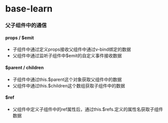 # base-learn

### 父子组件中的通信 
#### props / $emit
- ⼦组件中通过定义props接收⽗组件中通过v-bind绑定的数据
- ⽗组件中通过监听⼦组件中$emit的⾃定义事件接收数据
#### $parent / children
- ⼦组件中通过this.$parent这个对象获取⽗组件中的数据
- ⽗组件中通过this.$children这个数组获取⼦组件中的数据
#### $ref
- ⽗组件中定义⼦组件中的ref属性后，通过this.$refs.定义的属性名获取⼦组件数据